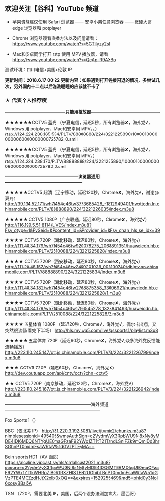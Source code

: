 ## 欢迎关注【谷科】YouTube 频道

* 苹果贵族建议使用 Safari 浏览器 —— 安卓小弟任意浏览器 —— 微硬大哥 edge 浏览器和 potplayer

* Chrome 浏览器观看直播方法以及问题请看：https://www.youtube.com/watch?v=5GTilyzy2sI

* Mac和安卓同学打开 rstp 使用 MPV 播放器，请看：https://www.youtube.com/watch?v=QcAp-R9AXBo

测试环境：四川电信+美国+伦敦 IP

****更新时间：2018.6.17  00:22  更新内容：如果遇到打开链接闪退的情况，多尝试几次，另外国内十二点以后洗洗睡睡的应该就不卡了****



### ★ 代表个人推荐度

****——————————————只能用播放器————————————————****

★★★★★★CCTV5 蓝光 （宁夏电信，延迟5秒，所有浏览器✘，海外党√，Windows 用 potplayer，Mac和安卓用 MPV，。）
rtsp://124.224.238.165:554/PLTV/88888888/224/3221225890/10000100000000060000000000725782_0.smil 

★★★★★★CCTV5 蓝光 （宁夏电信，延迟5秒，所有浏览器✘，海外党√，Windows 用 potplayer，Mac和安卓用 MPV。）
rtsp://124.224.238.170/PLTV/88888888/224/3221225890/10000100000000060000000000725782_0.smil


****—————————————————浏览器通用——————————————————****

★★★★★CCTV5 超清（辽宁移动，延迟120秒，Chrome✘，海外党√，谢谢@夏丹）
http://39.134.52.171/wh7f454c46tw3773685428_-1812949401/hwottcdn.ln.chinamobile.com/PLTV/88888890/224/3221226035/index.m3u8

★★★★★ CCTV5 1080P（广东联通，延迟80秒，Chrome✘，海外党√）
http://116.199.5.51:8114/LIVES/index.m3u8?Fsv_otype=1&FvSeid=&Pcontent_id=&Provider_id=&Fsv_chan_hls_se_idx=39

★★★★ CCTV5 720P（湖北移动，延迟80秒，Chrome✘，海外党√）
http://111.48.34.179/wh7f454c46tw920078275_2068891351/huaweicdn.hb.chinamobile.com/PLTV/2510088/224/3221225828/index.m3u8

★★★★ CCTV5 720P（西安移动，延迟80秒，Chrome✘，海外党√）
http://111.20.45.157/wh7f454c46tw2459201938_998190740/dbiptv.sn.chinamobile.com/PLTV/88888890/224/3221225834/index.m3u8

★★★★ CCTV5 720P（湖北移动，延迟80秒，Chrome✘，海外党√）
http://111.48.34.182/wh7f454c46tw2768875358_33606921/huaweicdn.hb.chinamobile.com/PLTV/2510088/224/3221225828/1.m3u8

★★★★ CCTV5 720P（湖北移动，延迟80秒，Chrome✘，海外党√）
http://111.48.34.179/wh7f454c46tw1796545278_1328841493/huaweicdn.hb.chinamobile.com/PLTV/2510088/224/3221225828/2.m3u8

★★★★ 五星体育 1080P （延迟20秒，Chrome√，海外党√，偶尔卡出翔，又突然很流畅 看完下半场）
http://hls.mv.wa5.com/live/gssports1/playlist.m3u8 

★★★★★ 五星体育 720P（延迟60秒，Chrome✘，海外党√,众多海外党反馈能流畅播放）
http://223.110.245.147/ott.js.chinamobile.com/PLTV/3/224/3221226799/index.m3u8 

★★★ CCTV5 720P（延迟60秒，Chrome√，海外党✘） 
http://dev.doutuapp.com/api/cntv/cctv?chn=cctv5 

★★ CCTV5 720P（南京移动，延迟120秒，Chrome✘，海外党√）
http://223.110.245.167/ott.js.chinamobile.com/PLTV/3/224/3221226942/index.m3u8



————————————————————海外频道——————————————————————

Fox Sports 1（）


BBC（仅北美 IP）
http://31.220.3.192:8081/live/jtvmix2/chunks.m3u8?nimblesessionid=495405&wmsAuthSign=c2VydmVyX3RpbWU9Ni8xNy8yMDE4IDI6MDQ6NTYgUE0maGFzaF92YWx1ZT1tT21TandLSnlFZk9mQmlDd3hrSGhnPT0mdmFsaWRtaW51dGVzPTEyMA==

Bein sports HD1（AV 画质）
https://alcaline.vipcast.se/hls/ch1allcast2021.m3u8?secure=c2VydmVyX3RpbWU9Ni8xNy8yMDE4IDQ6MTE6MDkgUE0maGFzaF92YWx1ZT1kWHRpZlB0R1RXZHlSTEN2UGhibTBnPT0mdmFsaWRtaW51dGVzPTE4MCZzdHJtX2xlbj0xOQ==&expires=1529255469&md5=pisld0y3Nol6xosyBBai5A


TSN （720P，需要北美 IP，美国，后两个没办法测加拿大、墨西哥）



